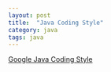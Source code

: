 ```yaml
---
layout: post
title:  "Java Coding Style"
category: java
tags: java
---
```


[Google Java Coding Style][google_java_code_style]
 
 
[google_java_code_style]: https://code.google.com/p/google-api-java-client/source/browse/checkstyle.xml


[java_multi_thread]: http://www.importnew.com/9994.html

